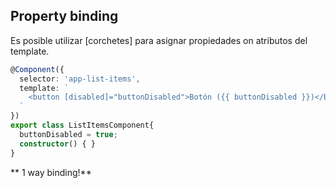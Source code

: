 ## Property binding

Es posible utilizar [corchetes] para asignar propiedades on atributos del template.

```ts
@Component({
  selector: 'app-list-items',
  template: `
    <button [disabled]="buttonDisabled">Botón ({{ buttonDisabled }})</button>
  `
})
export class ListItemsComponent{
  buttonDisabled = true;
  constructor() { }
}
```
** 1 way binding!**


